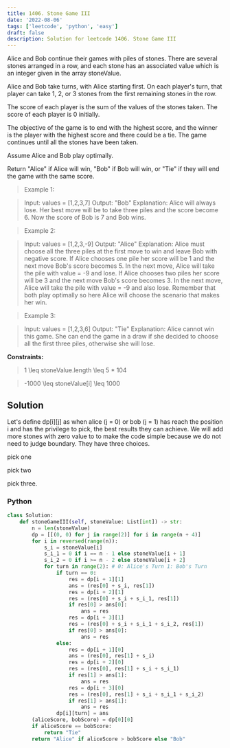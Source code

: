 ```yaml
---
title: 1406. Stone Game III
date: '2022-08-06'
tags: ['leetcode', 'python', 'easy']
draft: false
description: Solution for leetcode 1406. Stone Game III
---
```


 
Alice and Bob continue their games with piles of stones. There are several stones arranged in a row, and each stone has an associated value which is an integer given in the array stoneValue.

Alice and Bob take turns, with Alice starting first. On each player's turn, that player can take 1, 2, or 3 stones from the first remaining stones in the row.

The score of each player is the sum of the values of the stones taken. The score of each player is 0 initially.

The objective of the game is to end with the highest score, and the winner is the player with the highest score and there could be a tie. The game continues until all the stones have been taken.

Assume Alice and Bob play optimally.

Return "Alice" if Alice will win, "Bob" if Bob will win, or "Tie" if they will end the game with the same score.

 > Example 1:

 > Input: values = [1,2,3,7]
 > Output: "Bob"
 > Explanation: Alice will always lose. Her best move will be to take three piles and the score become 6. Now the score of Bob is 7 and Bob wins.

 > Example 2:

 > Input: values = [1,2,3,-9]
 > Output: "Alice"
 > Explanation: Alice must choose all the three piles at the first move to win and leave Bob with negative score.
 > If Alice chooses one pile her score will be 1 and the next move Bob's score becomes 5. In the next move, Alice will take the pile with value = -9 and lose.
 > If Alice chooses two piles her score will be 3 and the next move Bob's score becomes 3. In the next move, Alice will take the pile with value = -9 and also lose.
 > Remember that both play optimally so here Alice will choose the scenario that makes her win.

 > Example 3:

 > Input: values = [1,2,3,6]
 > Output: "Tie"
 > Explanation: Alice cannot win this game. She can end the game in a draw if she decided to choose all the first three piles, otherwise she will lose.

**Constraints:**

 > 1 <TeX>\leq</TeX> stoneValue.length <TeX>\leq</TeX> 5 * 104

 > -1000 <TeX>\leq</TeX> stoneValue[i] <TeX>\leq</TeX> 1000


## Solution
Let's define dp[i][j] as when alice (j = 0) or bob (j = 1) has reach the position i and has the privilege to pick, the best results they can achieve. We will add more stones with zero value to to make the code simple because we do not need to judge boundary.  They have three choices. 

pick one

pick two

pick three.

### Python
```python
class Solution:
    def stoneGameIII(self, stoneValue: List[int]) -> str:
        n = len(stoneValue)
        dp = [[(0, 0) for j in range(2)] for i in range(n + 4)]
        for i in reversed(range(n)):
            s_i = stoneValue[i]
            s_i_1 = 0 if i == n - 1 else stoneValue[i + 1]
            s_i_2 = 0 if i >= n - 2 else stoneValue[i + 2]
            for turn in range(2): # 0: Alice's Turn 1: Bob's Turn
                if turn == 0:
                    res = dp[i + 1][1]
                    ans = (res[0] + s_i, res[1])
                    res = dp[i + 2][1]
                    res = (res[0] + s_i + s_i_1, res[1])                    
                    if res[0] > ans[0]:
                        ans = res
                    res = dp[i + 3][1]
                    res = (res[0] + s_i + s_i_1 + s_i_2, res[1])
                    if res[0] > ans[0]:
                        ans = res
                else:
                    res = dp[i + 1][0]
                    ans = (res[0], res[1] + s_i)
                    res = dp[i + 2][0]
                    res = (res[0], res[1] + s_i + s_i_1)
                    if res[1] > ans[1]:
                        ans = res
                    res = dp[i + 3][0]
                    res = (res[0], res[1] + s_i + s_i_1 + s_i_2)
                    if res[1] > ans[1]:
                        ans = res
                dp[i][turn] = ans
        (aliceScore, bobScore) = dp[0][0]
        if aliceScore == bobScore:
            return "Tie"
        return "Alice" if aliceScore > bobScore else "Bob"

```
